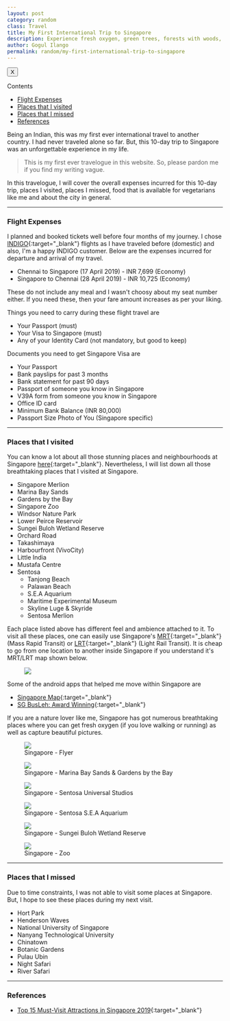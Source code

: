 ```yaml
---
layout: post
category: random
class: Travel
title: My First International Trip to Singapore
description: Experience fresh oxygen, green trees, forests with woods, animals, birds, colorful lights at night and much more!
author: Gogul Ilango
permalink: random/my-first-international-trip-to-singapore
---
```


<div class="sidebar_tracker" id="sidebar_tracker">
  <button onclick="closeSidebar('sidebar_tracker_content')">X</button>
  <p onclick="showSidebar('sidebar_tracker_content')">Contents</p>
  <ul id="sidebar_tracker_content">
    <li><a class="sidebar_links" onclick="handleSideBarLinks(this.id)" id="link_1" href="#flight-expenses">Flight Expenses</a></li>
    <li><a class="sidebar_links" onclick="handleSideBarLinks(this.id)" id="link_2" href="#places-that-i-visited">Places that I visited</a></li>
    <li><a class="sidebar_links" onclick="handleSideBarLinks(this.id)" id="link_3" href="#places-that-i-missed">Places that I missed</a></li>
    <li><a class="sidebar_links" onclick="handleSideBarLinks(this.id)" id="link_4" href="#references">References</a></li>
  </ul>
</div>

Being an Indian, this was my first ever international travel to another country. I had never traveled alone so far. But, this 10-day trip to Singapore was an unforgettable experience in my life.

> This is my first ever travelogue in this website. So, please pardon me if you find my writing vague.

In this travelogue, I will cover the overall expenses incurred for this 10-day trip, places I visited, places I missed, food that is available for vegetarians like me and about the city in general.

---

### Flight Expenses
I planned and booked tickets well before four months of my journey. I chose [INDIGO](https://www.goindigo.in/){:target="_blank"} flights as I have traveled before (domestic) and also, I'm a happy INDIGO customer. Below are the expenses incurred for departure and arrival of my travel.
* Chennai to Singapore (17 April 2019) - <span class="coding">INR 7,699</span> (Economy)
* Singapore to Chennai (28 April 2019) - <span class="coding">INR 10,725</span> (Economy)

These do not include any meal and I wasn't choosy about my seat number either. If you need these, then your fare amount increases as per your liking.

Things you need to carry during these flight travel are 
* Your Passport (must)
* Your Visa to Singapore (must)
* Any of your Identity Card (not mandatory, but good to keep)

Documents you need to get Singapore Visa are
* Your Passport
* Bank payslips for past 3 months
* Bank statement for past 90 days
* Passport of someone you know in Singapore
* V39A form from someone you know in Singapore
* Office ID card
* Minimum Bank Balance (<span class="coding">INR 80,000</span>)
* Passport Size Photo of You (Singapore specific)

---

<h3 id="places-that-i-visited">Places that I visited</h3>

You can know a lot about all those stunning places and neighbourhoods at Singapore [here](https://www.visitsingapore.com/en_in/){:target="_blank"}. Nevertheless, I will list down all those breathtaking places that I visited at Singapore.

* Singapore Merlion
* Marina Bay Sands
* Gardens by the Bay
* Singapore Zoo
* Windsor Nature Park
* Lower Peirce Reservoir
* Sungei Buloh Wetland Reserve
* Orchard Road
* Takashimaya
* Harbourfront (VivoCity)
* Little India
* Mustafa Centre
* Sentosa 
  * Tanjong Beach
  * Palawan Beach
  * S.E.A Aquarium
  * Maritime Experimental Museum
  * Skyline Luge & Skyride
  * Sentosa Merlion

Each place listed above has different feel and ambience attached to it. To visit all these places, one can easily use Singapore's [MRT](https://en.wikipedia.org/wiki/Mass_Rapid_Transit_(Singapore)){:target="_blank"} (Mass Rapid Transit) or [LRT](https://en.wikipedia.org/wiki/Light_Rail_Transit_(Singapore)){:target="_blank"} (Light Rail Transit). It is cheap to go from one location to another inside Singapore if you understand it's MRT/LRT map shown below.

<figure>
  <img src="https://drive.google.com/uc?id=1SLdxEURv0BxHEl9PvMrIjDH5GvzZdUVI" />
</figure>

Some of the android apps that helped me move within Singapore are
* [Singapore Map](https://play.google.com/store/apps/details?id=streetdirectory.mobile&hl=en){:target="_blank"}
* [SG BusLeh: Award Winning](https://play.google.com/store/apps/details?id=originally.us.buses&hl=en){:target="_blank"}

If you are a nature lover like me, Singapore has got numerous breathtaking places where you can get fresh oxygen (if you love walking or running) as well as capture beautiful pictures.

<figure class="black-figcaption">
  <img src="https://drive.google.com/uc?id=10E1G7xcLq64IehM57ajGumivJUYqEY5k" />
  <figcaption>Singapore - Flyer</figcaption>
</figure>

<figure class="black-figcaption">
  <img src="https://drive.google.com/uc?id=15sAzInvyqi5hV0noFPOvopwpbN_d0wTL" />
  <figcaption>Singapore - Marina Bay Sands & Gardens by the Bay</figcaption>
</figure>

<figure class="black-figcaption">
  <img src="https://drive.google.com/uc?id=1xDNWI0svCZbbBuAx2xNx6r0psmARuQkY" />
  <figcaption>Singapore - Sentosa Universal Studios</figcaption>
</figure>

<figure class="black-figcaption">
  <img src="https://drive.google.com/uc?id=1katmWLNXsapHPukgFXox6zw_TDIVs03S" />
  <figcaption>Singapore - Sentosa S.E.A Aquarium</figcaption>
</figure>

<figure class="black-figcaption">
  <img src="https://drive.google.com/uc?id=183X2iR92fusrudm_6ReOb93Q9YpSOKO2" />
  <figcaption>Singapore - Sungei Buloh Wetland Reserve</figcaption>
</figure>

<figure class="black-figcaption">
  <img src="https://drive.google.com/uc?id=1zydehMd9arcX7mi-pw4qkiUB4oqucesc" />
  <figcaption>Singapore - Zoo</figcaption>
</figure>

---

<h3 id="places-that-i-missed">Places that I missed</h3>

Due to time constraints, I was not able to visit some places at Singapore. But, I hope to see these places during my next visit.
* Hort Park
* Henderson Waves
* National University of Singapore
* Nanyang Technological University
* Chinatown
* Botanic Gardens
* Pulau Ubin
* Night Safari
* River Safari

---

<h3 id="references">References</h3>

* [Top 15 Must-Visit Attractions in Singapore 2019](https://www.tourmyindia.com/blog/top-must-visit-attractions-singapore/){:target="_blank"}